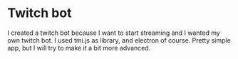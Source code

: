 # Twitch bot
I created a twitch bot because I want to start streaming and I wanted my own twitch bot. I used tmi.js as library, and electron of course. Pretty simple app, but I will try to make it a bit more advanced.
